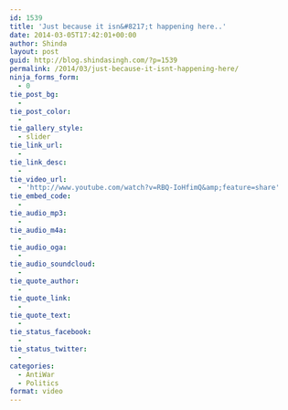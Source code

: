 ```yaml
---
id: 1539
title: 'Just because it isn&#8217;t happening here..'
date: 2014-03-05T17:42:01+00:00
author: Shinda
layout: post
guid: http://blog.shindasingh.com/?p=1539
permalink: /2014/03/just-because-it-isnt-happening-here/
ninja_forms_form:
  - 0
tie_post_bg:
  - 
tie_post_color:
  - 
tie_gallery_style:
  - slider
tie_link_url:
  - 
tie_link_desc:
  - 
tie_video_url:
  - 'http://www.youtube.com/watch?v=RBQ-IoHfimQ&amp;feature=share'
tie_embed_code:
  - 
tie_audio_mp3:
  - 
tie_audio_m4a:
  - 
tie_audio_oga:
  - 
tie_audio_soundcloud:
  - 
tie_quote_author:
  - 
tie_quote_link:
  - 
tie_quote_text:
  - 
tie_status_facebook:
  - 
tie_status_twitter:
  - 
categories:
  - AntiWar
  - Politics
format: video
---
```

